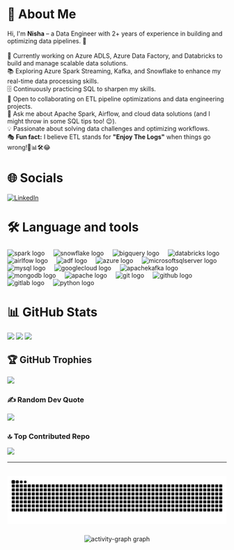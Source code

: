 # 💫 About Me
Hi, I'm **Nisha** – a Data Engineer with 2+ years of experience in building and optimizing data pipelines. 🚀<br><br>🔨 Currently working on Azure ADLS, Azure Data Factory, and Databricks to build and manage scalable data solutions.<br>📚 Exploring Azure Spark Streaming, Kafka, and Snowflake to enhance my real-time data processing skills.<br>🗄️ Continuously practicing SQL to sharpen my skills.<br>🤝 Open to collaborating on ETL pipeline optimizations and data engineering projects.<br>💬 Ask me about Apache Spark, Airflow, and cloud data solutions (and I might throw in some SQL tips too! 😉).<br>💡 Passionate about solving data challenges and optimizing workflows.<br>🎭 **Fun fact:** I believe ETL stands for **"Enjoy The Logs"** when things go wrong!📜📊🛠️😂


# 🌐 Socials
[![LinkedIn](https://img.shields.io/badge/LinkedIn-%230077B5.svg?logo=linkedin&logoColor=white)](https://linkedin.com/in/nisha-s-16410917a) 

<!--
<div align="center">
  <img src="https://img.shields.io/static/v1?message=LinkedIn&logo=linkedin&label=&color=0077B5&logoColor=white&labelColor=&style=for-the-badge" height="25" alt="linkedin logo"  />
  <img src="https://img.shields.io/static/v1?message=Youtube&logo=youtube&label=&color=FF0000&logoColor=white&labelColor=&style=for-the-badge" height="25" alt="youtube logo"  />
  <img src="https://img.shields.io/static/v1?message=Twitter&logo=twitter&label=&color=1DA1F2&logoColor=white&labelColor=&style=for-the-badge" height="25" alt="twitter logo"  />
</div>

###

<div align="left">
  <img src="https://visitor-badge.laobi.icu/badge?page_id=Nisha789.Nisha789&"  />
</div>
-->

###

<h1 align="left">🛠 Language and tools</h1>

###

<div align="left">
  <img src="https://assets.streamlinehq.com/image/private/w_300,h_300,ar_1/f_auto/v1/icons/1/apache-spark-94zum7n2swq44413oz16m.png/apache-spark-xntvdsnrrb09llwflruka.png?_a=DAJFJtWIZAAC" height="40" alt="spark logo"  />
  <img width="12" />
  <img src="https://logos-world.net/wp-content/uploads/2022/11/Snowflake-Emblem.png" height="40" alt="snowflake logo"  />
  <img width="12" />
  <img src="https://1000logos.net/wp-content/uploads/2024/10/BigQuery-Logo.jpg" height="40" alt="bigquery logo"  />
  <img width="12" />
  <img src="https://encrypted-tbn0.gstatic.com/images?q=tbn:ANd9GcS36Vt4wSXF8AZGnryASm-iL1f71ucL1f9pjg&s" height="40" alt="databricks logo"  />
  <img width="12" />
  <img src="https://encrypted-tbn0.gstatic.com/images?q=tbn:ANd9GcTFzCIuPsPokbP-V0RFFgCRJqcve5gpjJmTtg&s" height="40" alt="airlfow logo"  />
  <img width="12" />
  <img src="https://encrypted-tbn0.gstatic.com/images?q=tbn:ANd9GcQgUVmHlPzCUAPXfI75lpYeQnxWWzUyB86qhA&s" height="40" alt="adf logo"  />
  <img width="12" />
  <img src="https://cdn.jsdelivr.net/gh/devicons/devicon/icons/azure/azure-original.svg" height="40" alt="azure logo"  />
  <img width="12" />
  <img src="https://cdn.jsdelivr.net/gh/devicons/devicon/icons/microsoftsqlserver/microsoftsqlserver-plain.svg" height="40" alt="microsoftsqlserver logo"  />
  <img width="12" />
  <img src="https://cdn.jsdelivr.net/gh/devicons/devicon/icons/mysql/mysql-original.svg" height="40" alt="mysql logo"  />
  <img width="12" />
  <img src="https://cdn.jsdelivr.net/gh/devicons/devicon/icons/googlecloud/googlecloud-original.svg" height="40" alt="googlecloud logo"  />
  <img width="12" />
  <img src="https://cdn.jsdelivr.net/gh/devicons/devicon/icons/apachekafka/apachekafka-original.svg" height="40" alt="apachekafka logo"  />
  <img width="12" />
  <img src="https://cdn.jsdelivr.net/gh/devicons/devicon/icons/mongodb/mongodb-original.svg" height="40" alt="mongodb logo"  />
  <img width="12" />
  <img src="https://cdn.jsdelivr.net/gh/devicons/devicon/icons/apache/apache-original.svg" height="40" alt="apache logo"  />
  <img width="12" />
  <img src="https://cdn.jsdelivr.net/gh/devicons/devicon/icons/git/git-original.svg" height="40" alt="git logo"  />
  <img width="12" />
  <img src="https://cdn.jsdelivr.net/gh/devicons/devicon/icons/github/github-original.svg" height="40" alt="github logo"  />
  <img width="12" />
  <img src="https://cdn.jsdelivr.net/gh/devicons/devicon/icons/gitlab/gitlab-original.svg" height="40" alt="gitlab logo"  />
  <img width="12" />
  <img src="https://cdn.jsdelivr.net/gh/devicons/devicon/icons/python/python-original.svg" height="40" alt="python logo"  />
</div>

###

# 📊 GitHub Stats
![](https://github-readme-stats.vercel.app/api?username=Nisha789&theme=default&hide_border=false&include_all_commits=true&count_private=true) 
![](https://nirzak-streak-stats.vercel.app/?user=Nisha789&theme=default&hide_border=false)
![](https://github-readme-stats.vercel.app/api/top-langs/?username=Nisha789&theme=default&hide_border=false&include_all_commits=true&count_private=true&layout=compact)

## 🏆 GitHub Trophies
![](https://github-profile-trophy.vercel.app/?username=Nisha789&theme=radical&no-frame=false&no-bg=true&margin-w=4)

### ✍️ Random Dev Quote
![](https://quotes-github-readme.vercel.app/api?type=horizontal&theme=default)

### 🔝 Top Contributed Repo
![](https://github-contributor-stats.vercel.app/api?username=Nisha789&limit=5&theme=default&combine_all_yearly_contributions=true)

---
<!-- Proudly created with GPRM ( https://gprm.itsvg.in ) -->

<br clear="both">

<img src="https://raw.githubusercontent.com/Nisha789/Nisha789/output/snake.svg" alt="Snake animation" />

###

<div align="center">
  <img src="https://github-readme-activity-graph.vercel.app/graph?username=Nisha789&bg_color=ffffff&color=000000&line=1f78c1&point=ff5733&area=true&hide_border=true" height="300" alt="activity-graph graph" />
</div>

###

<!--
###

<div align="center">
  <img src="https://profile-counter.glitch.me/Nisha789/count.svg?"  />
</div>

###

<div align="center">
  <img src="https://github-readme-stats.vercel.app/api?username=Nisha789&hide_title=false&hide_rank=false&show_icons=true&include_all_commits=true&count_private=true&disable_animations=false&theme=dracula&locale=en&hide_border=false&order=1" height="150" alt="stats graph"  />
  <img src="https://github-readme-stats.vercel.app/api/top-langs?username=Nisha789&locale=en&hide_title=false&layout=compact&card_width=320&langs_count=5&theme=dracula&hide_border=false&order=2" height="150" alt="languages graph"  />
  <img src="https://streak-stats.demolab.com?user=Nisha789&locale=en&mode=daily&theme=dracula&hide_border=false&border_radius=5&order=3" height="150" alt="streak graph"  />
  <img src="https://github-profile-trophy.vercel.app?username=Nisha789&theme=dracula&column=-1&row=1&margin-w=8&margin-h=8&no-bg=false&no-frame=false&order=4" height="150" alt="trophy graph"  />
  <img src="https://github-readme-activity-graph.vercel.app/graph?username=Nisha789&radius=16&theme=react&area=true&order=5" height="300" alt="activity-graph graph"  />
</div>

###
-->
